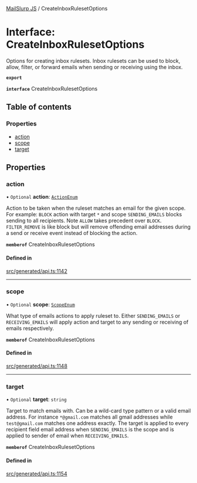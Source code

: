 [MailSlurp JS](../README.md) / CreateInboxRulesetOptions

# Interface: CreateInboxRulesetOptions

Options for creating inbox rulesets. Inbox rulesets can be used to block, allow, filter, or forward emails when sending or receiving using the inbox.

**`export`**

**`interface`** CreateInboxRulesetOptions

## Table of contents

### Properties

- [action](CreateInboxRulesetOptions.md#action)
- [scope](CreateInboxRulesetOptions.md#scope)
- [target](CreateInboxRulesetOptions.md#target)

## Properties

### action

• `Optional` **action**: [`ActionEnum`](../enums/CreateInboxRulesetOptions.ActionEnum.md)

Action to be taken when the ruleset matches an email for the given scope. For example: `BLOCK` action with target `*` and scope `SENDING_EMAILS` blocks sending to all recipients. Note `ALLOW` takes precedent over `BLOCK`. `FILTER_REMOVE` is like block but will remove offending email addresses during a send or receive event instead of blocking the action.

**`memberof`** CreateInboxRulesetOptions

#### Defined in

[src/generated/api.ts:1142](https://github.com/mailslurp/mailslurp-client/blob/75eefbf/src/generated/api.ts#L1142)

___

### scope

• `Optional` **scope**: [`ScopeEnum`](../enums/CreateInboxRulesetOptions.ScopeEnum.md)

What type of emails actions to apply ruleset to. Either `SENDING_EMAILS` or `RECEIVING_EMAILS` will apply action and target to any sending or receiving of emails respectively.

**`memberof`** CreateInboxRulesetOptions

#### Defined in

[src/generated/api.ts:1148](https://github.com/mailslurp/mailslurp-client/blob/75eefbf/src/generated/api.ts#L1148)

___

### target

• `Optional` **target**: `string`

Target to match emails with. Can be a wild-card type pattern or a valid email address. For instance `*@gmail.com` matches all gmail addresses while `test@gmail.com` matches one address exactly. The target is applied to every recipient field email address when `SENDING_EMAILS` is the scope and is applied to sender of email when `RECEIVING_EMAILS`.

**`memberof`** CreateInboxRulesetOptions

#### Defined in

[src/generated/api.ts:1154](https://github.com/mailslurp/mailslurp-client/blob/75eefbf/src/generated/api.ts#L1154)
